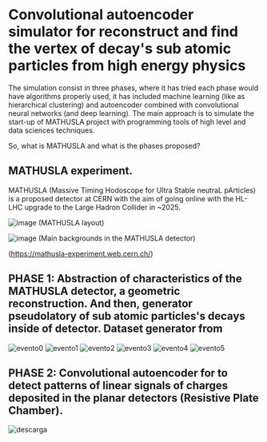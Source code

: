 # Convolutional autoencoder simulator for reconstruct and find the vertex of decay's sub atomic particles from high energy physics 

The simulation consist in three phases, where it has tried each phase would have algorithms properly used, it has included machine learning (like as hierarchical clustering) and autoencoder combined with convolutional neural networks (and deep learning). The main approach is to simulate the start-up of MATHUSLA project with programming tools of high level and data sciences techniques.

So, what is MATHUSLA and what is the phases proposed?

## MATHUSLA experiment.

MATHUSLA (Massive Timing Hodoscope for Ultra Stable neutraL pArticles) is a proposed detector at CERN with the aim of going online with the HL-LHC upgrade to the Large Hadron Collider in ~2025. 

![image](https://user-images.githubusercontent.com/23003922/156036081-ab3394f6-9748-4e15-9020-4c342065f392.png)
(MATHUSLA layout)

![image](https://user-images.githubusercontent.com/23003922/156037715-9825ac0f-22cc-4b74-81b2-0c9dc89be847.png)
(Main backgrounds in the MATHUSLA detector)

(https://mathusla-experiment.web.cern.ch/)

## PHASE 1: Abstraction of characteristics of the MATHUSLA detector, a geometric reconstruction. And then, generator pseudolatory of sub atomic particles's decays inside of detector. Dataset generator from 

![evento0](https://user-images.githubusercontent.com/23003922/156035123-810b8162-9fb7-47f4-9d1b-ec9dbbcaa352.png)
![evento1](https://user-images.githubusercontent.com/23003922/156039795-ee8fc3a4-906a-4025-bd08-11daee3ee93c.png)
![evento2](https://user-images.githubusercontent.com/23003922/156039849-f0ed5c72-0132-4315-85b1-b69a1956bf8d.png)
![evento3](https://user-images.githubusercontent.com/23003922/156039874-37f7c231-e312-451f-be39-d73e44bc82ba.png)
![evento4](https://user-images.githubusercontent.com/23003922/156039896-6b13aeed-314c-4e35-8c82-e2fe37545ca0.png)
![evento5](https://user-images.githubusercontent.com/23003922/156039982-c915e78e-ebd5-4f7f-a105-9e4d3ac03d20.png)

## PHASE 2: Convolutional autoencoder for to detect patterns of linear signals of charges deposited in the planar detectors (Resistive Plate Chamber).

![descarga](https://user-images.githubusercontent.com/23003922/156041464-710d4097-26e0-41f2-8778-7e6f1f408d29.png)
